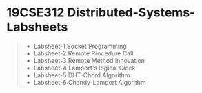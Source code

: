 # 19CSE312 Distributed-Systems-Labsheets
> * Labsheet-1 Socket Programming
> * Labsheet-2 Remote Procedure Call
> * Labsheet-3 Remote Method Innovation 
> * Labsheet-4 Lamport's logical Clock
> * Labsheet-5 DHT-Chord Algorithm
> * Labsheet-6 Chandy-Lamport Algorithm
